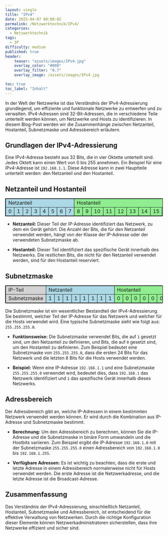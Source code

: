 ```yaml
---
layout: single
title: "IPv4"
date: 2025-04-07 00:00:02
permalink: /Netzwerktechnik/IPv4/
categories:
  - Netzwerktechnik
tags:
  - IP
difficulty: medium
published: true
header:
    teaser: "assets/images/IPv4.jpg"
    overlay_color: "#000"
    overlay_filter: "0.7"
    overlay_image: /assets/images/IPv4.jpg

toc: true
toc_label: "Inhalt"
---
```


In der Welt der Netzwerke ist das Verständnis der IPv4-Adressierung grundlegend, um effiziente und funktionale Netzwerke zu entwerfen und zu verwalten. IPv4-Adressen sind 32-Bit-Adressen, die in verschiedene Teile unterteilt werden können, um Netzwerke und Hosts zu identifizieren. In diesem Blog-Post werden wir die Zusammenhänge zwischen Netzanteil, Hostanteil, Subnetzmaske und Adressbereich erläutern.

## Grundlagen der IPv4-Adressierung

Eine IPv4-Adresse besteht aus 32 Bits, die in vier Oktette unterteilt sind. Jedes Oktett kann einen Wert von 0 bis 255 annehmen. Ein Beispiel für eine IPv4-Adresse ist `192.168.1.1`. Diese Adresse kann in zwei Hauptteile unterteilt werden: den Netzanteil und den Hostanteil.

## Netzanteil und Hostanteil

<table border="1" style="border-collapse: collapse; border: 1px solid black;">
  <tr>
    <td colspan="8" style="background-color: lightblue;">Netzanteil</td>
    <td colspan="24" style="background-color: lightgreen;">Hostanteil</td>
  </tr>
  <tr>
    <td style="background-color: lightblue;">0</td>
    <td style="background-color: lightblue;">1</td>
    <td style="background-color: lightblue;">2</td>
    <td style="background-color: lightblue;">3</td>
    <td style="background-color: lightblue;">4</td>
    <td style="background-color: lightblue;">5</td>
    <td style="background-color: lightblue;">6</td>
    <td style="background-color: lightblue;">7</td>
    <td style="background-color: lightgreen;">8</td>
    <td style="background-color: lightgreen;">9</td>
    <td style="background-color: lightgreen;">10</td>
    <td style="background-color: lightgreen;">11</td>
    <td style="background-color: lightgreen;">12</td>
    <td style="background-color: lightgreen;">13</td>
    <td style="background-color: lightgreen;">14</td>
    <td style="background-color: lightgreen;">15</td>
    <td style="background-color: lightgreen;">16</td>
    <td style="background-color: lightgreen;">17</td>
    <td style="background-color: lightgreen;">18</td>
    <td style="background-color: lightgreen;">19</td>
    <td style="background-color: lightgreen;">20</td>
    <td style="background-color: lightgreen;">21</td>
    <td style="background-color: lightgreen;">22</td>
    <td style="background-color: lightgreen;">23</td>
    <td style="background-color: lightgreen;">24</td>
    <td style="background-color: lightgreen;">25</td>
    <td style="background-color: lightgreen;">26</td>
    <td style="background-color: lightgreen;">27</td>
    <td style="background-color: lightgreen;">28</td>
    <td style="background-color: lightgreen;">29</td>
    <td style="background-color: lightgreen;">30</td>
    <td style="background-color: lightgreen;">31</td>
  </tr>
</table>

- **Netzanteil:** Dieser Teil der IP-Adresse identifiziert das Netzwerk, zu dem ein Gerät gehört. Die Anzahl der Bits, die für den Netzanteil verwendet werden, hängt von der Klasse der IP-Adresse oder der verwendeten Subnetzmaske ab.

- **Hostanteil:** Dieser Teil identifiziert das spezifische Gerät innerhalb des Netzwerks. Die restlichen Bits, die nicht für den Netzanteil verwendet werden, sind für den Hostanteil reserviert.

## Subnetzmaske

<table border="1" style="border-collapse: collapse; border: 1px solid black;">
  <tr>
  <td style="background-color: lightgray;"> IP-Teil </td>
    <td colspan="8" style="background-color: lightblue;">Netzanteil</td>
    <td colspan="24" style="background-color: lightgreen;">Hostanteil</td>
  </tr>
  <tr>
    <td style="background-color: lightgray;"> Subnetzmaske </td>
    <td style="background-color: lightblue;">1</td>
    <td style="background-color: lightblue;">1</td>
    <td style="background-color: lightblue;">1</td>
    <td style="background-color: lightblue;">1</td>
    <td style="background-color: lightblue;">1</td>
    <td style="background-color: lightblue;">1</td>
    <td style="background-color: lightblue;">1</td>
    <td style="background-color: lightblue;">1</td>
    <td style="background-color: lightgreen;">0</td>
    <td style="background-color: lightgreen;">0</td>
    <td style="background-color: lightgreen;">0</td>
    <td style="background-color: lightgreen;">0</td>
    <td style="background-color: lightgreen;">0</td>
    <td style="background-color: lightgreen;">0</td>
    <td style="background-color: lightgreen;">0</td>
    <td style="background-color: lightgreen;">0</td>
    <td style="background-color: lightgreen;">0</td>
    <td style="background-color: lightgreen;">0</td>
    <td style="background-color: lightgreen;">0</td>
    <td style="background-color: lightgreen;">0</td>
    <td style="background-color: lightgreen;">0</td>
    <td style="background-color: lightgreen;">0</td>
    <td style="background-color: lightgreen;">0</td>
    <td style="background-color: lightgreen;">0</td>
    <td style="background-color: lightgreen;">0</td>
    <td style="background-color: lightgreen;">0</td>
    <td style="background-color: lightgreen;">0</td>
    <td style="background-color: lightgreen;">0</td>
    <td style="background-color: lightgreen;">0</td>
    <td style="background-color: lightgreen;">0</td>
    <td style="background-color: lightgreen;">0</td>
    <td style="background-color: lightgreen;">0</td>
  </tr>
</table>

Die Subnetzmaske ist ein wesentlicher Bestandteil der IPv4-Adressierung. Sie bestimmt, welcher Teil der IP-Adresse für das Netzwerk und welcher für die Hosts verwendet wird. Eine typische Subnetzmaske sieht wie folgt aus: `255.255.255.0`.

- **Funktionsweise:** Die Subnetzmaske verwendet Bits, die auf `1` gesetzt sind, um den Netzanteil zu definieren, und Bits, die auf `0` gesetzt sind, um den Hostanteil zu definieren. Zum Beispiel bedeutet eine Subnetzmaske von `255.255.255.0`, dass die ersten 24 Bits für das Netzwerk und die letzten 8 Bits für die Hosts verwendet werden.

- **Beispiel:** Wenn eine IP-Adresse `192.168.1.1` und eine Subnetzmaske `255.255.255.0` verwendet wird, bedeutet dies, dass `192.168.1` das Netzwerk identifiziert und `1` das spezifische Gerät innerhalb dieses Netzwerks.

## Adressbereich

Der Adressbereich gibt an, welche IP-Adressen in einem bestimmten Netzwerk verwendet werden können. Er wird durch die Kombination aus IP-Adresse und Subnetzmaske bestimmt.

- **Berechnung:** Um den Adressbereich zu berechnen, können Sie die IP-Adresse und die Subnetzmaske in binäre Form umwandeln und die Hostbits variieren. Zum Beispiel ergibt die IP-Adresse `192.168.1.0` mit der Subnetzmaske `255.255.255.0` einen Adressbereich von `192.168.1.0` bis `192.168.1.255`.

- **Verfügbare Adressen:** Es ist wichtig zu beachten, dass die erste und letzte Adresse in einem Adressbereich normalerweise nicht für Hosts verwendet werden. Die erste Adresse ist die Netzwerkadresse, und die letzte Adresse ist die Broadcast-Adresse.

## Zusammenfassung

Das Verständnis der IPv4-Adressierung, einschließlich Netzanteil, Hostanteil, Subnetzmaske und Adressbereich, ist entscheidend für die effektive Verwaltung von Netzwerken. Durch die richtige Konfiguration dieser Elemente können Netzwerkadministratoren sicherstellen, dass ihre Netzwerke effizient und sicher sind.